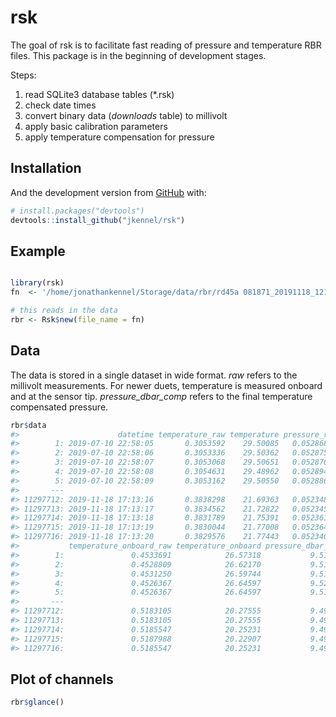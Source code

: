 
<!-- README.md is generated from README.Rmd. Please edit that file -->

# rsk

<!-- badges: start -->

<!-- badges: end -->

The goal of rsk is to facilitate fast reading of pressure and
temperature RBR files. This package is in the beginning of development
stages.

Steps:

1.  read SQLite3 database tables (\*.rsk)
2.  check date times
3.  convert binary data (*downloads* table) to millivolt
4.  apply basic calibration parameters
5.  apply temperature compensation for pressure

## Installation

And the development version from [GitHub](https://github.com/) with:

``` r
# install.packages("devtools")
devtools::install_github("jkennel/rsk")
```

## Example

``` r

library(rsk)
fn  <- '/home/jonathankennel/Storage/data/rbr/rd45a 081871_20191118_1213.rsk'

# this reads in the data
rbr <- Rsk$new(file_name = fn)
```

## Data

The data is stored in a single dataset in wide format. *raw* refers to
the millivolt measurements. For newer duets, temperature is measured
onboard and at the sensor tip. *pressure\_dbar\_comp* refers to the
final temperature compensated pressure.

``` r
rbr$data
#>                      datetime temperature_raw temperature pressure_raw pressure
#>        1: 2019-07-10 22:58:05       0.3053592    29.50085   0.05286860 9.553530
#>        2: 2019-07-10 22:58:06       0.3053336    29.50362   0.05287504 9.555076
#>        3: 2019-07-10 22:58:07       0.3053068    29.50651   0.05287659 9.555449
#>        4: 2019-07-10 22:58:08       0.3054631    29.48962   0.05289459 9.559774
#>        5: 2019-07-10 22:58:09       0.3053162    29.50550   0.05288661 9.557855
#>       ---                                                                      
#> 11297712: 2019-11-18 17:13:16       0.3838298    21.69363   0.05234885 9.428646
#> 11297713: 2019-11-18 17:13:17       0.3834562    21.72822   0.05234575 9.427901
#> 11297714: 2019-11-18 17:13:18       0.3831789    21.75391   0.05236197 9.431796
#> 11297715: 2019-11-18 17:13:19       0.3830044    21.77008   0.05236411 9.432312
#> 11297716: 2019-11-18 17:13:20       0.3829576    21.77443   0.05234015 9.426555
#>           temperature_onboard_raw temperature_onboard pressure_dbar_comp
#>        1:               0.4533691            26.57318           9.516360
#>        2:               0.4528809            26.62170           9.517103
#>        3:               0.4531250            26.59744           9.517877
#>        4:               0.4526367            26.64597           9.521399
#>        5:               0.4526367            26.64597           9.519480
#>       ---                                                               
#> 11297712:               0.5183105            20.27555           9.492299
#> 11297713:               0.5183105            20.27555           9.491554
#> 11297714:               0.5185547            20.25231           9.495810
#> 11297715:               0.5187988            20.22907           9.496685
#> 11297716:               0.5185547            20.25231           9.490568
```

## Plot of channels

``` r
rbr$glance()
```

